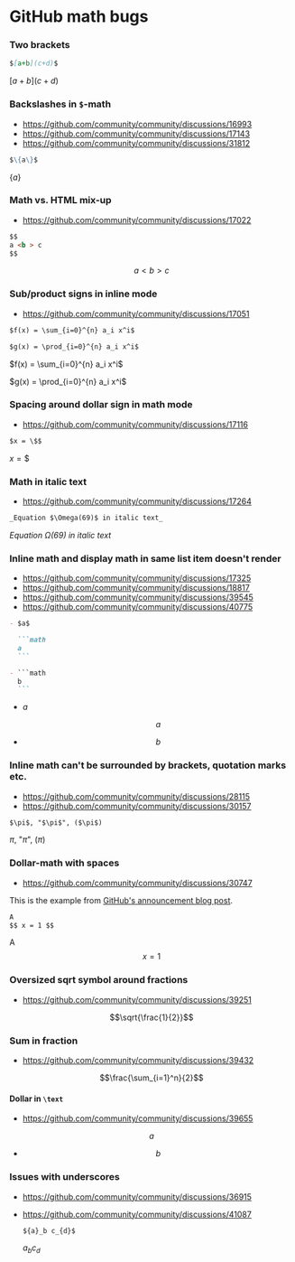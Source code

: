 # GitHub math bugs

### Two brackets

```markdown
$[a+b](c+d)$
```

$[a+b](c+d)$

### Backslashes in `$`-math

- https://github.com/community/community/discussions/16993
- https://github.com/community/community/discussions/17143
- https://github.com/community/community/discussions/31812

```markdown
$\{a\}$
```

$\{a\}$

### Math vs. HTML mix-up

- https://github.com/community/community/discussions/17022

```markdown
$$
a <b > c
$$
```

$$
a <b > c
$$

### Sub/product signs in inline mode

- https://github.com/community/community/discussions/17051

```markdown
$f(x) = \sum_{i=0}^{n} a_i x^i$

$g(x) = \prod_{i=0}^{n} a_i x^i$
```

$f(x) = \sum_{i=0}^{n} a_i x^i$

$g(x) = \prod_{i=0}^{n} a_i x^i$

### Spacing around dollar sign in math mode

- https://github.com/community/community/discussions/17116

```markdown
$x = \$$
```

$x = \$$

### Math in italic text

- https://github.com/community/community/discussions/17264

```markdown
_Equation $\Omega(69)$ in italic text_
```

_Equation $\Omega(69)$ in italic text_

### Inline math and display math in same list item doesn't render

- https://github.com/community/community/discussions/17325
- https://github.com/community/community/discussions/18817
- https://github.com/community/community/discussions/39545
- https://github.com/community/community/discussions/40775

````markdown
- $a$

  ```math
  a
  ```

- ```math
  b
  ```
````

- $a$

  ```math
  a
  ```

- ```math
  b
  ```

### Inline math can't be surrounded by brackets, quotation marks etc.

- https://github.com/community/community/discussions/28115
- https://github.com/community/community/discussions/30157

```markdown
$\pi$, "$\pi$", ($\pi$)
```

$\pi$, "$\pi$", ($\pi$)

### Dollar-math with spaces

- https://github.com/community/community/discussions/30747

This is the example from [GitHub's announcement blog
post](https://github.blog/2022-05-19-math-support-in-markdown/).

```markdown
A
$$ x = 1 $$
```

A
$$ x = 1 $$

### Oversized sqrt symbol around fractions

- https://github.com/community/community/discussions/39251

```math
\sqrt{\frac{1}{2}}
```

### Sum in fraction

- https://github.com/community/community/discussions/39432

```math
\frac{\sum_{i=1}^n}{2}
```

#### Dollar in `\text`

- https://github.com/community/community/discussions/39655

```math
a
```

- ```math
  \text{$b$}
  ```

### Issues with underscores

- https://github.com/community/community/discussions/36915
- https://github.com/community/community/discussions/41087

  ```markdown
  ${a}_b c_{d}$
  ```

  ${a}_b c_{d}$
